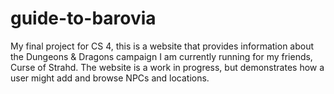 # guide-to-barovia
My final project for CS 4, this is a website that provides information about the Dungeons &amp; Dragons campaign I am currently running for my friends, Curse of Strahd. The website is a work in progress, but demonstrates how a user might add and browse NPCs and locations.
